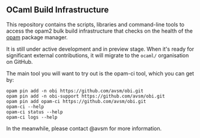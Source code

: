 ## OCaml Build Infrastructure

This repository contains the scripts, libraries and command-line tools to
access the opam2 bulk build infrastructure that checks on the health of the
[opam](https://opam.ocaml.org) package manager.

It is still under active development and in preview stage. When it's ready
for significant external contributions, it will migrate to the `ocaml/`
organisation on GitHub.

The main tool you will want to try out is the opam-ci tool, which you can
get by:

```
opam pin add -n obi https://github.com/avsm/obi.git
opam pin add -n obi-support https://github.com/avsm/obi.git
opam pin add opam-ci https://github.com/avsm/obi.git
opam-ci --help
opam-ci status --help
opam-ci logs --help
```

In the meanwhile, please contact @avsm for more information.

